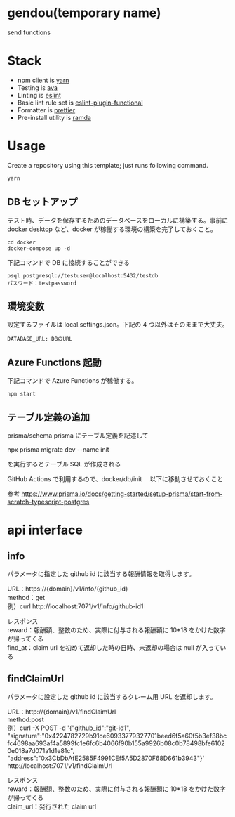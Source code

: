 # gendou(temporary name)

send functions

# Stack

- npm client is [yarn](https://github.com/yarnpkg/yarn)
- Testing is [ava](https://github.com/avajs/ava)
- Linting is [eslint](https://github.com/eslint/eslint)
- Basic lint rule set is [eslint-plugin-functional](https://github.com/jonaskello/eslint-plugin-functional)
- Formatter is [prettier](https://github.com/prettier/prettier)
- Pre-install utility is [ramda](https://github.com/ramda/ramda)

# Usage

Create a repository using this template; just runs following command.

```bash
yarn
```

## DB セットアップ

テスト時、データを保存するためのデータベースをローカルに構築する。事前に docker desktop など、docker が稼働する環境の構築を完了しておくこと。

```
cd docker
docker-compose up -d
```

下記コマンドで DB に接続することができる

```
psql postgresql://testuser@localhost:5432/testdb
パスワード：testpassword
```

## 環境変数

設定するファイルは local.settings.json。下記の 4 つ以外はそのままで大丈夫。

```
DATABASE_URL: DBのURL
```

## Azure Functions 起動

下記コマンドで Azure Functions が稼働する。

```
npm start
```

## テーブル定義の追加

prisma/schema.prisma にテーブル定義を記述して

npx prisma migrate dev --name init

を実行するとテーブル SQL が作成される

GitHub Actions で利用するので、docker/db/init 　以下に移動させておくこと

参考
https://www.prisma.io/docs/getting-started/setup-prisma/start-from-scratch-typescript-postgres

# api interface

## info

パラメータに指定した github id に該当する報酬情報を取得します。

URL：https://{domain}/v1/info/{github_id}<br>
method：get<br>
例）curl http://localhost:7071/v1/info/github-id1<br>

レスポンス<br>
reward：報酬額、整数のため、実際に付与される報酬額に 10\*18 をかけた数字が帰ってくる<br>
find_at：claim url を初めて返却した時の日時、未返却の場合は null が入っている

## findClaimUrl

パラメータに設定した github id に該当するクレーム用 URL を返却します。

URL：http://{domain}/v1/findClaimUrl<br>
method:post<br>
例）curl -X POST -d '{"github_id":"git-id1", "signature":"0x4224782729b91ce60933779327701beed6f5a60f5b3ef38bcfc4698aa693af4a5899fc1e6fc6b4066f90b155a9926b08c0b78498bfe61020e018a7d071a1d1e81c", "address":"0x3CbDbAfE2585F4991CEf5A5D2870F68D661b3943"}' http://localhost:7071/v1/findClaimUrl<br>

レスポンス<br>
reward：報酬額、整数のため、実際に付与される報酬額に 10\*18 をかけた数字が帰ってくる<br>
claim_url：発行された claim url
